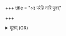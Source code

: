 +++
title = "०३ परेहि नारि पुनर्"

+++
<details><summary>मूलम् (GR)</summary>

परेहि नारि पुनर् एहि क्षिप्रम्  
अपां त्वा गोष्ठो अध्य् अरुक्षद् भराय ।  
तासां गृह्णीताद् यतमा यज्ञिया  
असन् विभाज्य धीरीतरा जिहीतात् ॥
</details>